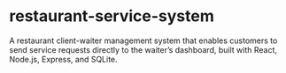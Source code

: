 # restaurant-service-system
 A restaurant client-waiter management system that enables customers to send service requests directly to the waiter’s dashboard, built with React, Node.js, Express, and SQLite.
